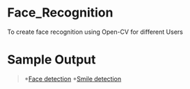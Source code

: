 # Face_Recognition
To create face recognition using Open-CV for different Users

# Sample Output
> *[Face detection](https://drive.google.com/file/d/1ZDmj1WT7y-j8UWu0Fs8UjX4_vcK30PRj/view?usp=sharing)
> *[Smile detection](https://drive.google.com/file/d/10qIUmb-BvDHzcZMWRlUUdWkKLqLRGo6H/view?usp=sharing)
